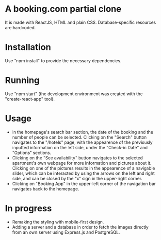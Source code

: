 # A booking.com partial clone
It is made with ReactJS, HTML and plain CSS. Database-specific resources are hardcoded.
# Installation
Use "npm install" to provide the necessary dependencies.
# Running
Use "npm start" (the development environment was created with the "create-react-app" tool).
# Usage
- In the homepage's search bar section, the date of the booking and the number of people can be selected. Clicking on the "Search" button navigates to the "/hotels" page, with the appearence of the previously inputted information on the left side, under the "Check-in Date" and "Options" sections.
- Clicking on the "See availability" button navigates to the selected apartment's own webpage for more information and pictures about it. Clicking on one of the pictures results in the appearence of a navigable slider, which can be interacted by using the arrows on the left and right side, and can be closed by the "x" sign in the upper-right corner.
- Clicking on "Booking App" in the upper-left corner of the navigation bar navigates back to the homepage.
# In progress
 - Remaking the styling with mobile-first design.
 - Adding a server and a database in order to fetch the images directly from an own server using Express.js and PostgreSQL.
